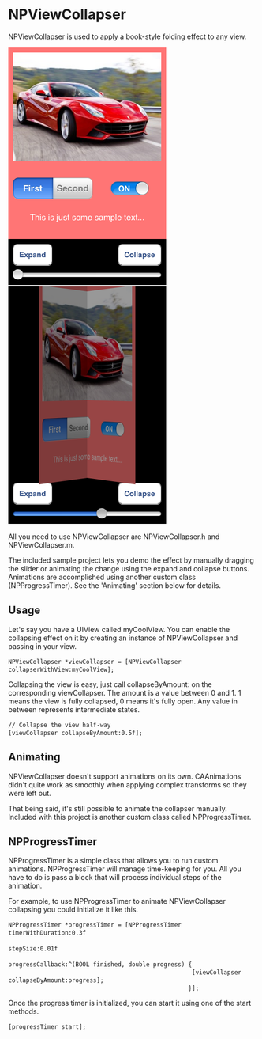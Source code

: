 NPViewCollapser
===============

NPViewCollapser is used to apply a book-style folding effect to any view.

![Alt text](/Screenshots/normal.png "Normal")
![Alt text](/Screenshots/collapsed.png "Collapsed")

All you need to use NPViewCollapser are NPViewCollapser.h and NPViewCollapser.m.

The included sample project lets you demo the effect by manually dragging the slider or animating the change using the expand and collapse buttons.  Animations are accomplished using another custom class (NPProgressTimer).  See the 'Animating' section below for details.

Usage
-----

Let's say you have a UIView called myCoolView.
You can enable the collapsing effect on it by creating an instance of NPViewCollapser and passing in your view.
```objc
NPViewCollapser *viewCollapser = [NPViewCollapser collapserWithView:myCoolView];
```

Collapsing the view is easy, just call collapseByAmount: on the corresponding viewCollapser.  The amount is a value between 0 and 1.  1 means the view is fully collapsed, 0 means it's fully open.  Any value in between represents intermediate states.
```objc
// Collapse the view half-way
[viewCollapser collapseByAmount:0.5f];
```

Animating
---------

NPViewCollapser doesn't support animations on its own.  CAAnimations didn't quite work as smoothly when applying complex transforms so they were left out.

That being said, it's still possible to animate the collapser manually.  Included with this project is another custom class called NPProgressTimer.


NPProgressTimer
---------------

NPProgressTimer is a simple class that allows you to run custom animations.  NPProgressTimer will manage time-keeping for you.  All you have to do is pass a block that will process individual steps of the animation.

For example, to use NPProgressTimer to animate NPViewCollapser collapsing you could initialize it like this.

```objc
NPProgressTimer *progressTimer = [NPProgressTimer timerWithDuration:0.3f
                                               			   stepSize:0.01f
                                       			   progressCallback:^(BOOL finished, double progress) {
													[viewCollapser collapseByAmount:progress];
												   }];
```

Once the progress timer is initialized, you can start it using one of the start methods.

```objc
[progressTimer start];
```